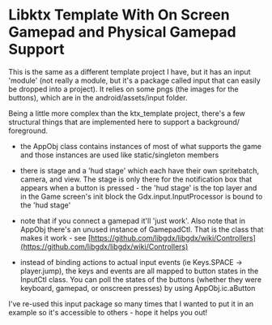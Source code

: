 # Libktx Template With On Screen Gamepad and Physical Gamepad Support

This is the same as a different template project I have, but it has an input 'module' (not really a module, but it's a 
package called input that can easily be dropped into a project). It relies on some pngs (the images for the buttons), which 
are in the android/assets/input folder.

Being a little more complex than the ktx_template project, there's a few structural things that are implemented here to 
support a background/ foreground.

- the AppObj class contains instances of most of what supports the game and those instances are used like static/singleton 
members 

- there is stage and a 'hud stage' which each have their own spritebatch, camera, and view. The stage is only there for the 
notification box that appears when a button is pressed - the 'hud stage' is the top layer and in the Game screen's init block 
the Gdx.input.InputProcessor is bound to the 'hud stage'

- note that if you connect a gamepad it'll 'just work'. Also note that in AppObj there's an unused instance of GamepadCtl. 
That is the class that makes it work - see 
[https://github.com/libgdx/libgdx/wiki/Controllers](https://github.com/libgdx/libgdx/wiki/Controllers)

- instead of binding actions to actual input events (ie Keys.SPACE -> player.jump), the keys and events are all mapped to 
button states in the InputCtl class. You can poll the states of the buttons (whether they were keyboard, gamepad, or onscreen 
presses) by using AppObj.ic.aButton

I've re-used this input package so many times that I wanted to put it in an example so it's accessible to others - hope it 
helps you out!
